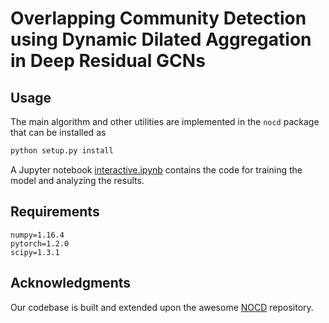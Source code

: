 # Overlapping Community Detection using Dynamic Dilated Aggregation in Deep Residual GCNs



## Usage
The main algorithm and other utilities are implemented in the `nocd` package that can be installed as
```bash
python setup.py install
```
A Jupyter notebook [interactive.ipynb](interactive-deep-G.ipynb) contains the code for training the model and analyzing the results.



## Requirements
```
numpy=1.16.4
pytorch=1.2.0
scipy=1.3.1
```


<!-- ## Cite
Please cite our paper if you use the code or the datasets in your own work
```
@article{
    muttakin2022dynaResGCNOverlapping,
    title={Overlapping Community Detection with Graph Neural Networks},
    author={Oleksandr Shchur and Stephan G\"{u}nnemann},
    journal={Deep Learning on Graphs Workshop, KDD},
    year={2022},
}
``` -->

## Acknowledgments ##
Our codebase is built and extended upon the awesome [NOCD](https://github.com/shchur/overlapping-community-detection) repository.
